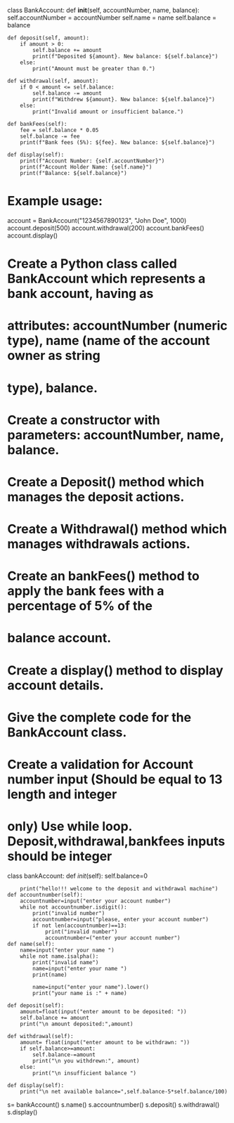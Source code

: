 class BankAccount:
    def __init__(self, accountNumber, name, balance):
        self.accountNumber = accountNumber
        self.name = name
        self.balance = balance

    def deposit(self, amount):
        if amount > 0:
            self.balance += amount
            print(f"Deposited ${amount}. New balance: ${self.balance}")
        else:
            print("Amount must be greater than 0.")

    def withdrawal(self, amount):
        if 0 < amount <= self.balance:
            self.balance -= amount
            print(f"Withdrew ${amount}. New balance: ${self.balance}")
        else:
            print("Invalid amount or insufficient balance.")

    def bankFees(self):
        fee = self.balance * 0.05
        self.balance -= fee
        print(f"Bank fees (5%): ${fee}. New balance: ${self.balance}")

    def display(self):
        print(f"Account Number: {self.accountNumber}")
        print(f"Account Holder Name: {self.name}")
        print(f"Balance: ${self.balance}")


# Example usage:
account = BankAccount("1234567890123", "John Doe", 1000)
account.deposit(500)
account.withdrawal(200)
account.bankFees()
account.display()

# Create a Python class called BankAccount which represents a bank account, having as 
# attributes: accountNumber (numeric type), name (name of the account owner as string 
# type), balance.
# Create a constructor with parameters: accountNumber, name, balance.
# Create a Deposit() method which manages the deposit actions.
# Create a Withdrawal() method which manages withdrawals actions.
# Create an bankFees() method to apply the bank fees with a percentage of 5% of the 
# balance account.
# Create a display() method to display account details.
# Give the complete code for the BankAccount class.
# Create a validation for Account number input (Should be equal to 13 length and integer 
# only) Use while loop. Deposit,withdrawal,bankfees inputs should be integer
class bankAccount:
    def _init_(self):
        self.balance=0
        
        print("hello!!! welcome to the deposit and withdrawal machine")
    def accountnumber(self):
        accountnumber=input("enter your account number")
        while not accountnumber.isdigit():
            print("invalid number")
            accountnumber=input("please, enter your account number")
            if not len(accountnumber)==13:
                print("invalid number")
                accountnumber=("enter your account number")
    def name(self):
        name=input("enter your name ")
        while not name.isalpha():
            print("invalid name")
            name=input("enter your name ")
            print(name)
            
            name=input("enter your name").lower()
            print("your name is :" + name)
            
    def deposit(self):
        amount=float(input("enter amount to be deposited: "))
        self.balance += amount
        print("\n amount deposited:",amount)
        
    def withdrawal(self):
        amount= float(input("enter amount to be withdrawn: "))
        if self.balance>=amount:
            self.balance-=amount
            print("\n you withdrewn:", amount)
        else:
            print("\n insufficient balance ")
            
    def display(self):
        print("\n net available balance=",self.balance-5*self.balance/100)
        
        
s= bankAccount()
s.name()
s.accountnumber()
s.deposit()
s.withdrawal()
s.display()
